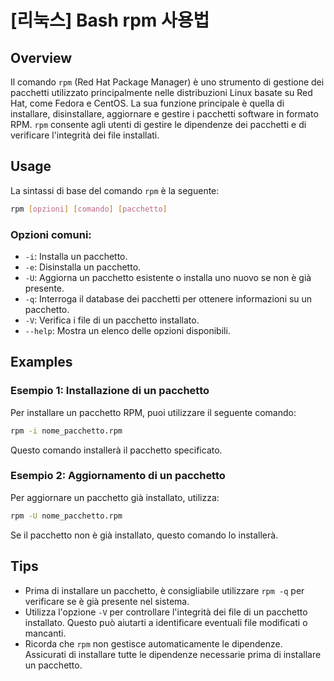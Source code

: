 # [리눅스] Bash rpm 사용법

## Overview
Il comando `rpm` (Red Hat Package Manager) è uno strumento di gestione dei pacchetti utilizzato principalmente nelle distribuzioni Linux basate su Red Hat, come Fedora e CentOS. La sua funzione principale è quella di installare, disinstallare, aggiornare e gestire i pacchetti software in formato RPM. `rpm` consente agli utenti di gestire le dipendenze dei pacchetti e di verificare l'integrità dei file installati.

## Usage
La sintassi di base del comando `rpm` è la seguente:

```bash
rpm [opzioni] [comando] [pacchetto]
```

### Opzioni comuni:
- `-i`: Installa un pacchetto.
- `-e`: Disinstalla un pacchetto.
- `-U`: Aggiorna un pacchetto esistente o installa uno nuovo se non è già presente.
- `-q`: Interroga il database dei pacchetti per ottenere informazioni su un pacchetto.
- `-V`: Verifica i file di un pacchetto installato.
- `--help`: Mostra un elenco delle opzioni disponibili.

## Examples
### Esempio 1: Installazione di un pacchetto
Per installare un pacchetto RPM, puoi utilizzare il seguente comando:

```bash
rpm -i nome_pacchetto.rpm
```
Questo comando installerà il pacchetto specificato.

### Esempio 2: Aggiornamento di un pacchetto
Per aggiornare un pacchetto già installato, utilizza:

```bash
rpm -U nome_pacchetto.rpm
```
Se il pacchetto non è già installato, questo comando lo installerà.

## Tips
- Prima di installare un pacchetto, è consigliabile utilizzare `rpm -q` per verificare se è già presente nel sistema.
- Utilizza l'opzione `-V` per controllare l'integrità dei file di un pacchetto installato. Questo può aiutarti a identificare eventuali file modificati o mancanti.
- Ricorda che `rpm` non gestisce automaticamente le dipendenze. Assicurati di installare tutte le dipendenze necessarie prima di installare un pacchetto.
